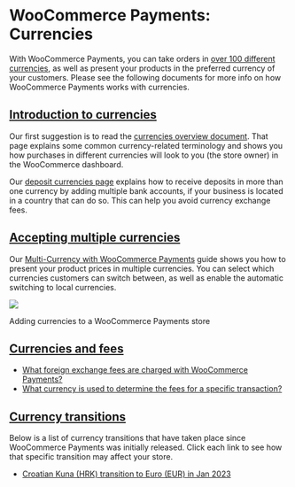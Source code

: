 # WooCommerce Payments: Currencies

With WooCommerce Payments, you can take orders in [over 100 different currencies](https://woocommerce.com/document/payments/faq/available-currencies/), as well as present your products in the preferred currency of your customers. Please see the following documents for more info on how WooCommerce Payments works with currencies.

## [Introduction to currencies](#intro-to-currencies)

Our first suggestion is to read the [currencies overview document](https://woocommerce.com/document/payments/currencies/). That page explains some common currency-related terminology and shows you how purchases in different currencies will look to you (the store owner) in the WooCommerce dashboard.

Our [deposit currencies page](https://woocommerce.com/document/payments/currencies/multiple-deposit-currencies/) explains how to receive deposits in more than one currency by adding multiple bank accounts, if your business is located in a country that can do so. This can help you avoid currency exchange fees.

## [Accepting multiple currencies](#accepting-multiple-currencies)

Our [Multi-Currency with WooCommerce Payments](https://woocommerce.com/document/payments/currencies/multi-currency-setup/) guide shows you how to present your product prices in multiple currencies. You can select which currencies customers can switch between, as well as enable the automatic switching to local currencies.

![](https://woocommerce.com/wp-content/uploads/2022/10/Screenshot-taken-on-2022-10-05-at-14.22.59-UTC@2x.png)

Adding currencies to a WooCommerce Payments store

## [Currencies and fees](#currencies-and-fees)

*   [What foreign exchange fees are charged with WooCommerce Payments?](https://woocommerce.com/document/payments/faq/fees/currency-conversion/)
*   [What currency is used to determine the fees for a specific transaction?](https://woocommerce.com/document/payments/faq/fee-currency/)

## [Currency transitions](#currency-transitions)

Below is a list of currency transitions that have taken place since WooCommerce Payments was initially released. Click each link to see how that specific transition may affect your store.

*   [Croatian Kuna (HRK) transition to Euro (EUR) in Jan 2023](https://woocommerce.com/document/woocommerce-payments/currencies/croatian-kuna-to-euro-transition/)